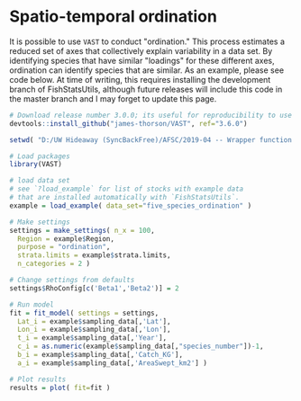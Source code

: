 # Spatio-temporal ordination

It is possible to use `VAST` to conduct "ordination."  This process estimates a reduced set of axes that collectively explain variability in a data set.  By identifying species that have similar "loadings" for these different axes, ordination can identify species that are similar.  As an example, please see code below.  At time of writing, this requires installing the development branch of FishStatsUtils, although future releases will include this code in the master branch and I may forget to update this page.

```R
# Download release number 3.0.0; its useful for reproducibility to use a specific release number
devtools::install_github("james-thorson/VAST", ref="3.6.0")

setwd( "D:/UW Hideaway (SyncBackFree)/AFSC/2019-04 -- Wrapper function demo for ordination" )

# Load packages
library(VAST)

# load data set
# see `?load_example` for list of stocks with example data
# that are installed automatically with `FishStatsUtils`.
example = load_example( data_set="five_species_ordination" )

# Make settings
settings = make_settings( n_x = 100, 
  Region = example$Region, 
  purpose = "ordination",
  strata.limits = example$strata.limits, 
  n_categories = 2 )

# Change settings from defaults
settings$RhoConfig[c('Beta1','Beta2')] = 2

# Run model
fit = fit_model( settings = settings, 
  Lat_i = example$sampling_data[,'Lat'], 
  Lon_i = example$sampling_data[,'Lon'],
  t_i = example$sampling_data[,'Year'], 
  c_i = as.numeric(example$sampling_data[,"species_number"])-1,
  b_i = example$sampling_data[,'Catch_KG'], 
  a_i = example$sampling_data[,'AreaSwept_km2'] )

# Plot results
results = plot( fit=fit )
```